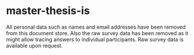 # master-thesis-is
All personal data such as names and email addresses have been removed from this document store. Also the raw survey data has been removed as it might allow tracing answers to individual participants. Raw survey data is available upon request.